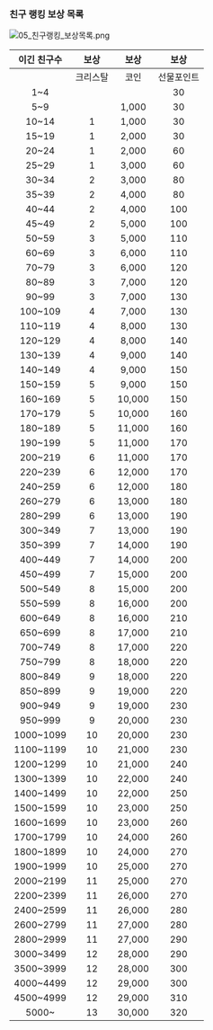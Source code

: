 ### 친구 랭킹 보상 목록

![05_친구랭킹_보상목록.png](https://github.com/moomin-04/YOLO-2018920056/blob/master/2018920031%20%EC%9C%A0%EC%8A%B9%EB%A6%AC/181102%20%EC%97%AD%EA%B8%B0%ED%9A%8D%EC%84%9C/img/05_%EC%B9%9C%EA%B5%AC%EB%9E%AD%ED%82%B9_%20%EB%B3%B4%EC%83%81%EB%AA%A9%EB%A1%9D.png?raw=true)

| 이긴 친구수 |보상 | 보상 |보상 |  
|:---:|:---:|:---:|:---:|
| | 크리스탈 | 코인 | 선물포인트 |
| 1~4 | | | 30 |  
| 5~9 | | 1,000 | 30 |  
| 10~14 | 1 | 1,000 | 30 |  
| 15~19 | 1 | 2,000 | 30 |  
| 20~24 | 1 | 2,000 | 60 |  
| 25~29 | 1 | 3,000 | 60 |  
| 30~34 | 2 | 3,000 | 80 |  
| 35~39 | 2 | 4,000 | 80 |  
| 40~44 | 2 | 4,000 | 100 |  
| 45~49 | 2 | 5,000 | 100 |
| 50~59 | 3 | 5,000 | 110 |
| 60~69 | 3 | 6,000 | 110 |
| 70~79 | 3 | 6,000 | 120 |
| 80~89 | 3 | 7,000 | 120 |
| 90~99 | 3 | 7,000 | 130 |
| 100~109 | 4 | 7,000 | 130 |
| 110~119 | 4 | 8,000 | 130 |
| 120~129 | 4 | 8,000 | 140 |
| 130~139 | 4 | 9,000 | 140 |
| 140~149 | 4 | 9,000 | 150 |
| 150~159 | 5 | 9,000 | 150 |
| 160~169 | 5 | 10,000 | 150 |
| 170~179 | 5 | 10,000 | 160 |
| 180~189 | 5 | 11,000 | 160 |
| 190~199 | 5 | 11,000 | 170 |
| 200~219 | 6 | 11,000 | 170 |
| 220~239 | 6 | 12,000 | 170 |
| 240~259 | 6 | 12,000 | 180 |
| 260~279 | 6 | 13,000 | 180 |
| 280~299 | 6 | 13,000 | 190 |
| 300~349 | 7 | 13,000 | 190 |
| 350~399 | 7 | 14,000 | 190 |
| 400~449 | 7 | 14,000 | 200 |
| 450~499 | 7 | 15,000 | 200 |
| 500~549 | 8 | 15,000 | 200 |
| 550~599 | 8 | 16,000 | 200 |
| 600~649 | 8 | 16,000 | 210 |
| 650~699 | 8 | 17,000 | 210 |
| 700~749 | 8 | 17,000 | 220 |
| 750~799 | 8 | 18,000 | 220 |
| 800~849 | 9 | 18,000 | 220 |
| 850~899 | 9 | 19,000 | 220 |
| 900~949 | 9 | 19,000 | 230 |
| 950~999 | 9 | 20,000 | 230 |
| 1000~1099 | 10 | 20,000 | 230 |
| 1100~1199 | 10 | 21,000 | 230 |
| 1200~1299 | 10 | 21,000 | 240 |
| 1300~1399 | 10 | 22,000 | 240 |
| 1400~1499 | 10 | 22,000 | 250 |
| 1500~1599 | 10 | 23,000 | 250 |
| 1600~1699 | 10 | 23,000 | 260 |
| 1700~1799 | 10 | 24,000 | 260 |
| 1800~1899 | 10 | 24,000 | 270 |
| 1900~1999 | 10 | 25,000 | 270 |
| 2000~2199 | 11 | 25,000 | 270 |
| 2200~2399 | 11 | 26,000 | 270 |
| 2400~2599 | 11 | 26,000 | 280 |
| 2600~2799 | 11 | 27,000 | 280 |
| 2800~2999 | 11 | 27,000 | 290 |
| 3000~3499 | 12 | 28,000 | 290 |
| 3500~3999 | 12 | 28,000 | 300 |
| 4000~4499 | 12 | 29,000 | 300 |
| 4500~4999 | 12 | 29,000 | 310 |
| 5000~ | 13 | 30,000 | 320 |
